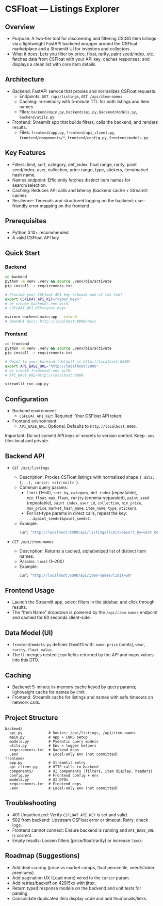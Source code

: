# CSFloat — Listings Explorer

## Overview
- Purpose: A two-tier tool for discovering and filtering CS:GO item listings via a lightweight FastAPI backend wrapper around the CSFloat marketplace and a Streamlit UI for investors and collectors.
- What it does: Lets you filter by price, float, rarity, paint seed/index, etc.; fetches data from CSFloat with your API key; caches responses; and displays a clean list with core item details.

## Architecture
- Backend: FastAPI service that proxies and normalizes CSFloat requests.
  - Endpoints: `GET /api/listings`, `GET /api/item-names`
  - Caching: In-memory with 5-minute TTL for both listings and item names
  - Files: `backend/main.py`, `backend/api.py`, `backend/models.py`, `backend/utils.py`
- Frontend: Streamlit app that builds filters, calls the backend, and renders results.
  - Files: `frontend/app.py`, `frontend/api_client.py`, `frontend/components/*`, `frontend/config.py`, `frontend/models.py`

## Key Features
- Filters: limit, sort, category, def_index, float range, rarity, paint seed/index, user, collection, price range, type, stickers, item/market hash name.
- Names endpoint: Efficiently fetches distinct item names for search/selection.
- Caching: Reduces API calls and latency (backend cache + Streamlit cache).
- Resilience: Timeouts and structured logging on the backend; user-friendly error mapping on the frontend.

## Prerequisites
- Python 3.10+ recommended
- A valid CSFloat API key

## Quick Start

### Backend
```bash
cd backend
python -m venv .venv && source .venv/bin/activate
pip install -r requirements.txt

# Provide your CSFloat API key (choose one of the two)
export CSFLOAT_API_KEY="<your_key>"
# or create backend/.env with:
# CSFLOAT_API_KEY=<your_key>

uvicorn backend.main:app --reload
# OpenAPI docs: http://localhost:8000/docs
```

### Frontend
```bash
cd frontend
python -m venv .venv && source .venv/bin/activate
pip install -r requirements.txt

# Point to your backend (default is http://localhost:8000)
export API_BASE_URL="http://localhost:8000"
# or create frontend/.env with:
# API_BASE_URL=http://localhost:8000

streamlit run app.py
```

## Configuration
- Backend environment
  - `CSFLOAT_API_KEY`: Required. Your CSFloat API token.
- Frontend environment
  - `API_BASE_URL`: Optional. Defaults to `http://localhost:8000`.

Important: Do not commit API keys or secrets to version control. Keep `.env` files local and private.

## Backend API
- `GET /api/listings`
  - Description: Proxies CSFloat listings with normalized shape `{ data: [...], cursor: <str|null> }`.
  - Common query params:
    - `limit` (1–50), `sort_by`, `category`, `def_index` (repeatable), `min_float`, `max_float`, `rarity` (comma-separated),
      `paint_seed` (repeatable), `paint_index`, `user_id`, `collection`, `min_price`, `max_price`, `market_hash_name`, `item_name`, `type`, `stickers`.
    - For list-type params in direct calls, repeat the key: `...&paint_seed=1&paint_seed=2`.
  - Example:
    ```bash
    curl "http://localhost:8000/api/listings?limit=5&sort_by=best_deal&min_float=0.01&max_float=0.15"
    ```

- `GET /api/item-names`
  - Description: Returns a cached, alphabetized list of distinct item names.
  - Params: `limit` (1–200)
  - Example:
    ```bash
    curl "http://localhost:8000/api/item-names?limit=50"
    ```

## Frontend Usage
- Launch the Streamlit app, select filters in the sidebar, and click through results.
- The “Item Name” dropdown is powered by the `/api/item-names` endpoint and cached for 60 seconds client-side.

## Data Model (UI)
- `frontend/models.py` defines `ItemDTO` with: `name`, `price` (cents), `wear`, `rarity`, `float_value`.
- The UI merges nested `item` fields returned by the API and maps values into this DTO.

## Caching
- Backend: 5-minute in-memory cache keyed by query params; lightweight cache for names by limit.
- Frontend: Streamlit cache for listings and names with safe timeouts on network calls.

## Project Structure
```text
backend/
  api.py            # Routes: /api/listings, /api/item-names
  main.py           # App + CORS setup
  models.py         # Pydantic query models
  utils.py          # Env + logger helpers
  requirements.txt  # Backend deps
  .env              # Local-only env (not committed)
frontend/
  app.py            # Streamlit entry
  api_client.py     # HTTP calls to backend
  components/       # UI components (filters, item display, headers)
  config.py         # Frontend config + env
  models.py         # UI DTOs
  requirements.txt  # Frontend deps
  .env              # Local-only env (not committed)
```

## Troubleshooting
- 401 Unauthorized: Verify `CSFLOAT_API_KEY` is set and valid.
- 502 from backend: Upstream CSFloat error or timeout. Retry; check logs.
- Frontend cannot connect: Ensure backend is running and `API_BASE_URL` is correct.
- Empty results: Loosen filters (price/float/rarity) or increase `limit`.

## Roadmap (Suggestions)
- Add deal scoring (price vs market comps, float percentile, seed/sticker premiums).
- Add pagination UX (Load more) wired to the `cursor` param.
- Add retries/backoff on 429/5xx with jitter.
- Return typed response models on the backend and unit tests for parsing.
- Consolidate duplicated item display code and add thumbnails/links.
